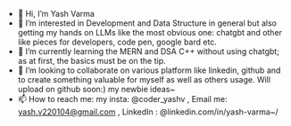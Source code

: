 - 👋 Hi, I’m Yash Varma
- 👀 I’m interested in Development and Data Structure in general but also getting my hands on LLMs like the most obvious one: chatgbt and other like pieces for developers, code pen, google bard etc.
- 🌱 I’m currently learning the MERN and DSA C++ without using chatgbt; as at first, the basics must be on the tip.
- 💞️ I’m looking to collaborate on various platform like linkedin, github and to create something valuable for myself as well as others usage. Will upload on github soon:) my newbie ideas~ 
- 📫 How to reach me: my insta: @coder_yashv , Email me: yash.v220104@gmail.com , LinkedIn : @linkedin.com/in/yash-varma~/

<!---
Yash2204V/Yash2204V is a ✨ special ✨ repository because its `README.md` (this file) appears on your GitHub profile.
You can click the Preview link to take a look at your changes.
--->
